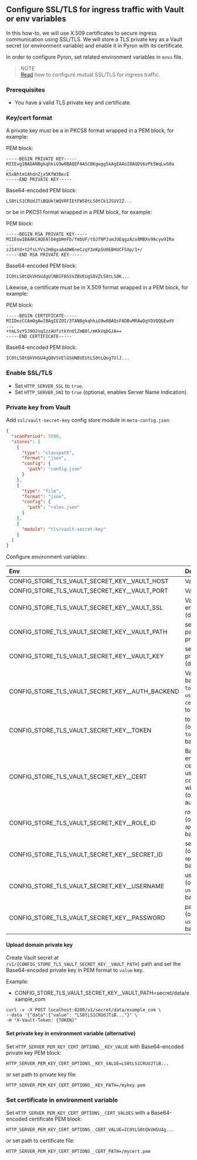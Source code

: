 ## Configure SSL/TLS for ingress traffic with Vault or env variables

In this how-to, we will use X.509 certificates to secure ingress communication using SSL/TLS.
We will store a TLS private key as a Vault secret (or environment variable) and enable it in Pyron with its certificate.

In order to configure Pyron, set related environment variables in `envs` file.

> NOTE<br/>
> [Read](http-server-mtls.md) how to configure mutual SSL/TLS for ingress traffic.

### Prerequisites

* You have a valid TLS private key and certificate.

### Key/cert format

A private key must be a in PKCS8 format wrapped in a PEM block, for example:

PEM block:

```
-----BEGIN PRIVATE KEY-----
MIIEvgIBADANBgkqhkiG9w0BAQEFAASCBKgwggSkAgEAAoIBAQDV6zPk5WqLwS0a
...
K5xBhtm1AhdnZjx5KfW3BecE
-----END PRIVATE KEY-----
```

Base64-encoded PEM block:

```
LS0tLS1CRUdJTiBQUklWQVRFIEtFWS0tLS0tCk1JSUV2Z...
```

or be in PKCS1 format wrapped in a PEM block, for example:

PEM block:

```
-----BEGIN RSA PRIVATE KEY-----
MIIEowIBAAKCAQEAlO4gbHeFb/fmbUF/tOJfNPJumJUEqgzAzx8MBXv9Acyw9IRa
...
zJ14Yd+t2fsLYVs2H0gxaA4DW6neCzgY3eKpSU0EBHUCFSXp/1+/
-----END RSA PRIVATE KEY-----
```

Base64-encoded PEM block:

```
IC0tLS0tQkVHSU4gUlNBIFBSSVZBVEUgS0VZLS0tLS0K...
```

Likewise, a certificate must be in X.509 format wrapped in a PEM block, for example:

PEM block:

```
-----BEGIN CERTIFICATE-----
MIIDezCCAmOgAwIBAgIEZOI/3TANBgkqhkiG9w0BAQsFADBuMRAwDgYDVQQGEwdV
...
+tmLSvYS39O2nqIzzAUfztkYnUlZmB0l/mKkVqbGJA==
-----END CERTIFICATE-----
```

Base64-encoded PEM block:

```
IC0tLS0tQkVHSU4gQ0VSVElGSUNBVEUtLS0tLQogTUlJ...
```

### Enable SSL/TLS

* Set `HTTP_SERVER_SSL` to `true`.
* Set `HTTP_SERVER_SNI` to `true` (optional, enables Server Name Indication).

### Private key from Vault

Add `ssl/vault-secret-key` config store module in `meta-config.json`:

```json
{
  "scanPeriod": 5000,
  "stores": [
    {
      "type": "classpath",
      "format": "json",
      "config": {
        "path": "config.json"
      }
    },
    {
      "type": "file",
      "format": "json",
      "config": {
        "path": "rules.json"
      }
    },
    {
      "module": "tls/vault-secret-key"
    }
  ]
}
```

Configure environment variables:

| Env                                              | Description                                                                                       |
|:-------------------------------------------------|:--------------------------------------------------------------------------------------------------|
| CONFIG_STORE_TLS_VAULT_SECRET_KEY__VAULT_HOST    | Vault host                                                                                        |
| CONFIG_STORE_TLS_VAULT_SECRET_KEY__VAULT_PORT    | Vault port                                                                                        |
| CONFIG_STORE_TLS_VAULT_SECRET_KEY__VAULT_SSL     | Vault SSL enabled flag (default false)                                                            |
| CONFIG_STORE_TLS_VAULT_SECRET_KEY__VAULT_PATH    | secrets Vault path with private key                                                               |
| CONFIG_STORE_TLS_VAULT_SECRET_KEY__VAULT_KEY     | secret key with private key (default value)                                                       |
| CONFIG_STORE_TLS_VAULT_SECRET_KEY__AUTH_BACKEND  | Vault auth backend: `token`, `approle`, `userpass` or `cert` (default token)                      |
| CONFIG_STORE_TLS_VAULT_SECRET_KEY__TOKEN         | token (optional, `token` auth backend)                                                            |
| CONFIG_STORE_TLS_VAULT_SECRET_KEY__CERT          | Base64-encoded certificate used for TLS communication with Vault  (optional, `cert` auth backend) |
| CONFIG_STORE_TLS_VAULT_SECRET_KEY__ROLE_ID       | role id  (optional, `approle` auth backend)                                                       |
| CONFIG_STORE_TLS_VAULT_SECRET_KEY__SECRET_ID     | secret id  (optional, `approle` auth backend)                                                     |
| CONFIG_STORE_TLS_VAULT_SECRET_KEY__USERNAME      | username  (optional, `userpass` auth backend)                                                     |
| CONFIG_STORE_TLS_VAULT_SECRET_KEY__PASSWORD      | password  (optional, `userpass` auth backend)                                                     |

#### Upload domain private key

Create Vault secret at `/v1/{CONFIG_STORE_TLS_VAULT_SECRET_KEY__VAULT_PATH}` path and set the Base64-encoded private key in PEM format to `value` key.

Example:

* CONFIG_STORE_TLS_VAULT_SECRET_KEY__VAULT_PATH=secret/data/example_com

```
curl -v -X POST localhost:8200/v1/secret/data/example_com \
--data '{"data":{"value": "LS0tLS1CRUdJTiB..."}' \
-H "X-Vault-Token: {TOKEN}"
```

#### Set private key in environment variable (alternative)

Set `HTTP_SERVER_PEM_KEY_CERT_OPTIONS__KEY_VALUE` with Base64-encoded private key PEM block:

```
HTTP_SERVER_PEM_KEY_CERT_OPTIONS__KEY_VALUE=LS0tLS1CRUdJTiB...
```

or set path to private key file:

```
HTTP_SERVER_PEM_KEY_CERT_OPTIONS__KEY_PATH=/mykey.pem
```

### Set certificate in environment variable

Set `HTTP_SERVER_PEM_KEY_CERT_OPTIONS__CERT_VALUES` with a Base64-encoded certificate PEM block:

```
HTTP_SERVER_PEM_KEY_CERT_OPTIONS__CERT_VALUE=IC0tLS0tQkVHSU4g...
```

or set path to certificate file:

```
HTTP_SERVER_PEM_KEY_CERT_OPTIONS__CERT_PATH=/mycert.pem
```